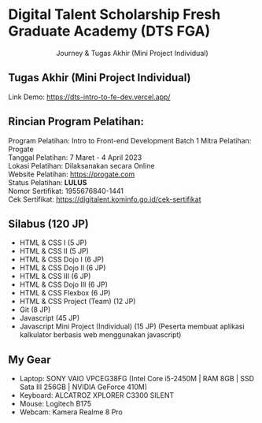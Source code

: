 # Digital Talent Scholarship Fresh Graduate Academy (DTS FGA)
<p align="center">Journey &amp; Tugas Akhir (Mini Project Individual)</p>  

## Tugas Akhir (Mini Project Individual)
Link Demo: <https://dts-intro-to-fe-dev.vercel.app/>  
  
## Rincian Program Pelatihan:
Program Pelatihan: Intro to Front-end Development Batch 1
Mitra Pelatihan: Progate  
Tanggal Pelatihan: 7 Maret - 4 April 2023  
Lokasi Pelatihan: Dilaksanakan secara Online  
Website Pelatihan: <https://progate.com>  
Status Pelatihan: **LULUS**  
Nomor Sertifikat: 1955676840-1441  
Cek Sertifikat: <https://digitalent.kominfo.go.id/cek-sertifikat>  

## Silabus (120 JP)
- HTML & CSS I (5 JP)
- HTML & CSS II (5 JP)
- HTML & CSS Dojo I (6 JP)
- HTML & CSS Dojo II (6 JP)
- HTML & CSS III (6 JP)
- HTML & CSS Dojo III (6 JP)
- HTML & CSS Flexbox (6 JP)
- HTML & CSS Project (Team) (12 JP)
- Git (8 JP)
- Javascript (45 JP)  
- Javascript Mini Project (Individual) (15 JP) (Peserta membuat aplikasi kalkulator berbasis web
menggunakan javascript)  

## My Gear
- Laptop: SONY VAIO VPCEG38FG (Intel Core i5-2450M | RAM 8GB | SSD Sata III 256GB | NVIDIA GeForce 410M)
- Keyboard: ALCATROZ XPLORER C3300 SILENT
- Mouse: Logitech B175
- Webcam: Kamera Realme 8 Pro
